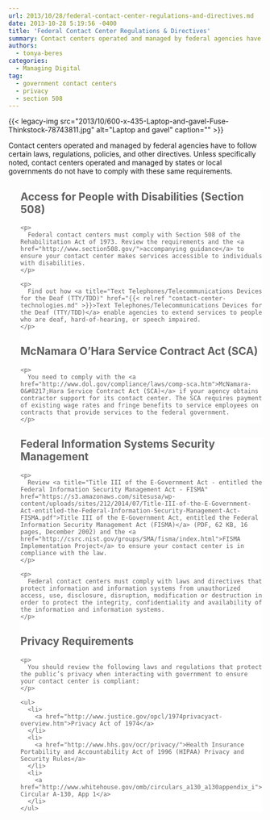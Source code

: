 ```yaml
---
url: 2013/10/28/federal-contact-center-regulations-and-directives.md
date: 2013-10-28 5:19:56 -0400
title: 'Federal Contact Center Regulations & Directives'
summary: Contact centers operated and managed by federal agencies have to follow certain laws, regulations, policies, and other directives. Unless specifically noted, contact centers operated and managed by states or local governments do not have to comply with these same requirements. Access for People with Disabilities (Section 508) Federal contact centers must comply with Section 508
authors:
  - tonya-beres
categories:
  - Managing Digital
tag:
  - government contact centers
  - privacy
  - section 508
---
```


{{< legacy-img src="2013/10/600-x-435-Laptop-and-gavel-Fuse-Thinkstock-78743811.jpg" alt="Laptop and gavel" caption="" >}} 

Contact centers operated and managed by federal agencies have to follow certain laws, regulations, policies, and other directives. Unless specifically noted, contact centers operated and managed by states or local governments do not have to comply with these same requirements.

<blockquote style="padding: 0 0 0px;background: #fff;border: 0;margin-bottom: 0px;text-align: left">
  <div class="one-half first">
    <h2>
      Access for People with Disabilities (Section 508)
    </h2>
    
    <p>
      Federal contact centers must comply with Section 508 of the Rehabilitation Act of 1973. Review the requirements and the <a href="http://www.section508.gov/">accompanying guidance</a> to ensure your contact center makes services accessible to individuals with disabilities.
    </p>
    
    <p>
      Find out how <a title="Text Telephones/Telecommunications Devices for the Deaf (TTY/TDD)" href="{{< relref "contact-center-technologies.md" >}}>Text Telephones/Telecommunications Devices for the Deaf (TTY/TDD)</a> enable agencies to extend services to people who are deaf, hard-of-hearing, or speech impaired.
    </p>
  </div>
  
  <div class="one-half">
    <h2>
      McNamara O&#8217;Hara Service Contract Act (SCA)
    </h2>
    
    <p>
      You need to comply with the <a href="http://www.dol.gov/compliance/laws/comp-sca.htm">McNamara-O&#8217;Hara Service Contract Act (SCA)</a> if your agency obtains contractor support for its contact center. The SCA requires payment of existing wage rates and fringe benefits to service employees on contracts that provide services to the federal government.
    </p>
  </div>
</blockquote>

<blockquote style="padding: 0 0 0px;background: #fff;border: 0;margin-bottom: 0px;text-align: left">
  <div class="one-half first">
    <h2>
      Federal Information Systems Security Management
    </h2>
    
    <p>
      Review <a title="Title III of the E-Government Act - entitled the Federal Information Security Management Act - FISMA" href="https://s3.amazonaws.com/sitesusa/wp-content/uploads/sites/212/2014/07/Title-III-of-the-E-Government-Act-entitled-the-Federal-Information-Security-Management-Act-FISMA.pdf">Title III of the E-Government Act, entitled the Federal Information Security Management Act (FISMA)</a> (PDF, 62 KB, 16 pages, December 2002) and the <a href="http://csrc.nist.gov/groups/SMA/fisma/index.html">FISMA Implementation Project</a> to ensure your contact center is in compliance with the law.
    </p>
    
    <p>
      Federal contact centers must comply with laws and directives that protect information and information systems from unauthorized access, use, disclosure, disruption, modification or destruction in order to protect the integrity, confidentiality and availability of the information and information systems.
    </p>
  </div>
  
  <div class="one-half">
    <h2>
      Privacy Requirements
    </h2>
    
    <p>
      You should review the following laws and regulations that protect the public’s privacy when interacting with government to ensure your contact center is compliant:
    </p>
    
    <ul>
      <li>
        <a href="http://www.justice.gov/opcl/1974privacyact-overview.htm">Privacy Act of 1974</a>
      </li>
      <li>
        <a href="http://www.hhs.gov/ocr/privacy/">Health Insurance Portability and Accountability Act of 1996 (HIPAA) Privacy and Security Rules</a>
      </li>
      <li>
        <a href="http://www.whitehouse.gov/omb/circulars_a130_a130appendix_i">OMB Circular A-130, App 1</a>
      </li>
    </ul>
  </div>
</blockquote>
